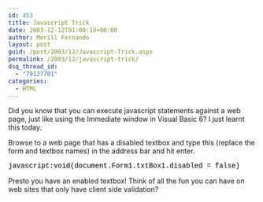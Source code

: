 ```yaml
---
id: 453
title: Javascript Trick
date: 2003-12-12T01:00:19+00:00
author: Merill Fernando
layout: post
guid: /post/2003/12/Javascript-Trick.aspx
permalink: /2003/12/javascript-trick/
dsq_thread_id:
  - "79127701"
categories:
  - HTML
---
```

<body xmlns="http://www.w3.org/1999/xhtml">
    <div class="Section1">
        <p>
            Did you know that you can execute javascript statements against a web page, just like
            using the Immediate window in Visual Basic 6? I just learnt this today.
        </p>
        <p>
            Browse to a web page that has a disabled textbox and type this (replace the form and
            textbox names) in the address bar and hit enter.
        </p>
        <p>
            <font color="black"><span style='; font-family:"Courier New";color:black'>javascript:void(document.Form1.txtBox1.disabled
            = false)</span></font>
        </p>
        <p>
            Presto you have an enabled textbox! Think of all the fun you can have on web sites
            that only have client side validation?
        </p>
    </div>
</body>